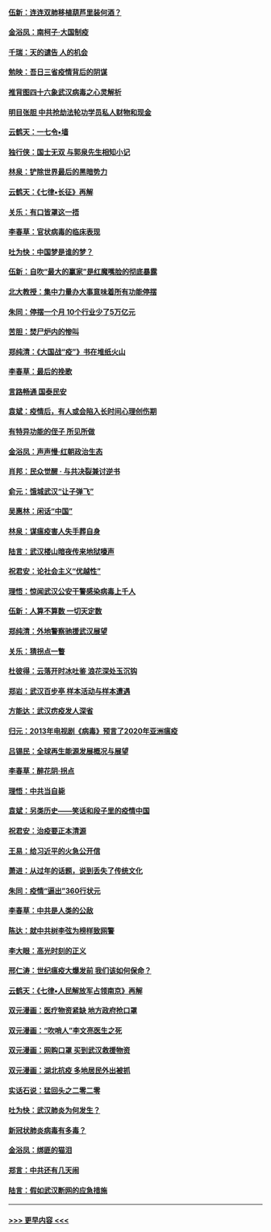 #### [伍新：连连双肺移植葫芦里装何酒？](../pages/nsc993/n11913667.md?t=03050902) 
#### [金浴凤：南柯子·大国制疫](../pages/nsc993/n11913657.md?t=03050902) 
#### [千瑞：天的谴告  人的机会](../pages/nsc993/n11913309.md?t=03050902) 
#### [勉映：吾日三省疫情背后的阴谋](../pages/nsc993/n11913079.md?t=03050902) 
#### [推背图四十六象武汉病毒之心灵解析](../pages/nsc993/n11911761.md?t=03050902) 
#### [明目张胆 中共抢劫法轮功学员私人财物和现金](../pages/nsc993/n11910262.md?t=03050902) 
#### [云鹤天：一七令▪墙](../pages/nsc993/n11910627.md?t=03050902) 
#### [独行侠：国士无双 与郭泉先生相知小记](../pages/nsc993/n11910613.md?t=03050902) 
#### [林泉：铲除世界最后的黑暗势力](../pages/nsc993/n11909320.md?t=03050902) 
#### [云鹤天：《七律▪长征》再解](../pages/nsc993/n11909327.md?t=03050902) 
#### [关乐：有口皆罩这一捂](../pages/nsc993/n11908393.md?t=03050902) 
#### [李春草：官状病毒的临床表现](../pages/nsc993/n11908339.md?t=03050902) 
#### [吐为快：中国梦是谁的梦？](../pages/nsc993/n11906564.md?t=03050902) 
#### [伍新：自吹“最大的赢家”是红魔嘴脸的彻底暴露](../pages/nsc993/n11906407.md?t=03050902) 
#### [北大教授：集中力量办大事意味着所有功能停摆](../pages/nsc993/n11904800.md?t=03050902) 
#### [朱同：停摆一个月 10个行业少了5万亿元](../pages/nsc993/n11904498.md?t=03050902) 
#### [苦胆：焚尸炉内的惨叫](../pages/nsc993/n11904479.md?t=03050902) 
#### [郑纯清：《大国战“疫”》书在堆纸火山](../pages/nsc993/n11904450.md?t=03050902) 
#### [李春草：最后的挽歌](../pages/nsc993/n11904441.md?t=03050902) 
#### [言路畅通 国泰民安](../pages/nsc993/n11904222.md?t=03050902) 
#### [袁斌：疫情后，有人或会陷入长时间心理创伤期](../pages/nsc993/n11901514.md?t=03050902) 
#### [有特异功能的侄子 所见所做](../pages/nsc993/n11901154.md?t=03050902) 
#### [金浴凤：声声慢‧红朝政治生态](../pages/nsc993/n11899553.md?t=03050902) 
#### [肖邦：民众觉醒 · 与共决裂兼讨逆书](../pages/nsc993/n11898435.md?t=03050902) 
#### [俞元：饿城武汉“让子弹飞”](../pages/nsc993/n11898344.md?t=03050902) 
#### [吴惠林：闲话“中国”](../pages/nsc993/n11898182.md?t=03050902) 
#### [林泉：谋瘟疫害人失手葬自身](../pages/nsc993/n11897892.md?t=03050902) 
#### [陆言：武汉楼山暗夜传来地狱嚎声](../pages/nsc993/n11897033.md?t=03050902) 
#### [祝君安：论社会主义“优越性”](../pages/nsc993/n11897005.md?t=03050902) 
#### [理悟：惊闻武汉公安干警感染病毒上千人](../pages/nsc993/n11896947.md?t=03050902) 
#### [伍新：人算不算数 一切天定数](../pages/nsc993/n11893372.md?t=03050902) 
#### [郑纯清：外地警察驰援武汉展望](../pages/nsc993/n11893115.md?t=03050902) 
#### [关乐：猜拐点一瞥](../pages/nsc993/n11893020.md?t=03050902) 
#### [杜彼得：云落开时冰吐鉴 浪花深处玉沉钩](../pages/nsc993/n11892107.md?t=03050902) 
#### [郑岩：武汉百步亭 样本活动与样本遭遇](../pages/nsc993/n11892310.md?t=03050902) 
#### [方能达：武汉疠疫发人深省](../pages/nsc993/n11891376.md?t=03050902) 
#### [归元：2013年电视剧《病毒》预言了2020年亚洲瘟疫](../pages/nsc993/n11891126.md?t=03050902) 
#### [吕锡民：全球再生能源发展概况与展望](../pages/nsc993/n11890613.md?t=03050902) 
#### [李春草：醉花阴·拐点](../pages/nsc993/n11890567.md?t=03050902) 
#### [理悟：中共当自毙](../pages/nsc993/n11890559.md?t=03050902) 
#### [袁斌：另类历史——笑话和段子里的疫情中国](../pages/nsc993/n11889243.md?t=03050902) 
#### [祝君安：治疫要正本清源](../pages/nsc993/n11889085.md?t=03050902) 
#### [王易：给习近平的火急公开信](../pages/nsc993/n11888225.md?t=03050902) 
#### [萧进：从过年的话题，说到丢失了传统文化](../pages/nsc993/n11887732.md?t=03050902) 
#### [朱同：疫情“逼出”360行状元](../pages/nsc993/n11887678.md?t=03050902) 
#### [李春草：中共是人类的公敌](../pages/nsc993/n11887656.md?t=03050902) 
#### [陈达：就中共树李弦为榜样致网警](../pages/nsc993/n11887625.md?t=03050902) 
#### [李大眼：高光时刻的正义](../pages/nsc993/n11887585.md?t=03050902) 
#### [邢仁涛：世纪瘟疫大爆发前 我们该如何保命？](../pages/nsc993/n11887535.md?t=03050902) 
#### [云鹤天：《七律▪人民解放军占领南京》再解](../pages/nsc993/n11887524.md?t=03050902) 
#### [双元漫画：医疗物资紧缺 地方政府抢口罩](../pages/nsc993/n11884744.md?t=03050902) 
#### [双元漫画：“吹哨人”李文亮医生之死](../pages/nsc993/n11884705.md?t=03050902) 
#### [双元漫画：网购口罩 买到武汉救援物资](../pages/nsc993/n11884670.md?t=03050902) 
#### [双元漫画：湖北抗疫 多地居民外出被抓](../pages/nsc993/n11884643.md?t=03050902) 
#### [实话石说：猛回头之二零二零](../pages/nsc993/n11883968.md?t=03050902) 
#### [吐为快：武汉肺炎为何发生？](../pages/nsc993/n11882180.md?t=03050902) 
#### [新冠状肺炎病毒有多毒？](../pages/nsc993/n11881790.md?t=03050902) 
#### [金浴凤：绑匪的猫泪](../pages/nsc993/n11880664.md?t=03050902) 
#### [郑言：中共还有几天闹](../pages/nsc993/n11880645.md?t=03050902) 
#### [陆言：假如武汉断网的应急措施](../pages/nsc993/n11880619.md?t=03050902) 

----
#### [ >>> 更早内容 <<< ](../indexes/nsc993-earlier.md)
